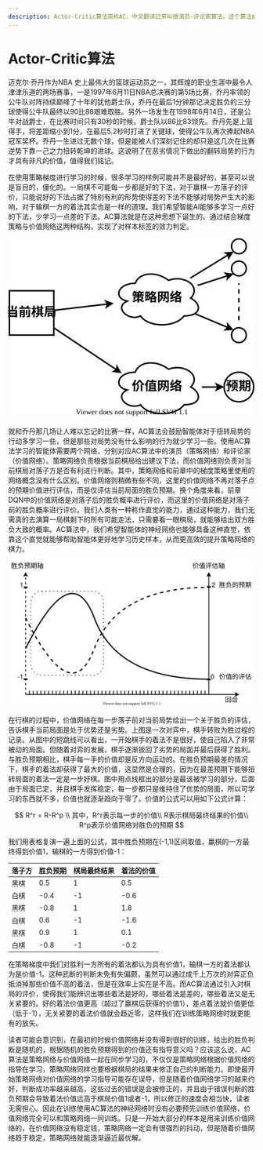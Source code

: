 ```yaml
---
description: Actor-Critic算法简称AC，中文翻译过来叫做演员-评论家算法。这个算法结合了前面两章的算法，目的是通过价值网络来指导策略梯度网络更加有效地学习。
---
```


# Actor-Critic算法

迈克尔·乔丹作为NBA 史上最伟大的篮球运动员之一，其辉煌的职业生涯中最令人津津乐道的两场赛事，一是1997年6月11日NBA总决赛的第5场比赛，乔丹率领的公牛队对阵持续巅峰了十年的犹他爵士队，乔丹在最后1分钟那记决定胜负的三分球使得公牛队最终以90比88艰难取胜。另外一场发生在1998年6月14日，还是公牛对战爵士，在比赛时间只有30秒的时候，爵士队以86比83领先。乔丹先是上篮得手，将差距缩小到1分，在最后5.2秒时打进了关键球，使得公牛队再次捧起NBA冠军奖杯。乔丹一生进过无数个球，但是能被人们深刻记住的却只是这几次在比赛逆势下靠一己之力扭转乾坤的进球。这说明了在恶劣情况下做出的翻转局势的行为才具有非凡的价值，值得我们铭记。

在使用策略梯度进行学习的时候，很多学习的样例可能并不是最好的，甚至可以说是盲目的，僵化的。一局棋不可能每一步都是好的下法，对于赢棋一方落子的评价，只能说好的下法占据了特别有利的形势使得差的下法不能够对局势产生大的影响，对于输棋一方的着法其实也是一样的道理。我们希望智能AI能够多学习一点好的下法，少学习一点差的下法。AC算法就是在这种思想下诞生的。通过结合梯度策略与价值网络这两种结构，实现了对样本标签的效力判定。

![&#x6F14;&#x5458;&#x8BC4;&#x8BBA;&#x5BB6;&#x7B97;&#x6CD5;&#x7684;&#x7F51;&#x7EDC;&#x7EC4;&#x6210;](.gitbook/assets/ac.svg)

就和乔丹那几场让人难以忘记的比赛一样，AC算法会鼓励智能体对于扭转局势的行动多学习一些，但是那些对局势没有什么影响的行为就少学习一些。使用AC算法学习的智能体需要两个网络，分别对应AC算法中的演员（策略网络）和评论家（价值网络）。策略网络负责根据当前棋局给出建议下法，而价值网络则负责对当前棋局对落子方是否有利进行判断。其中，策略网络和前章中的梯度策略里使用的网络概念没有什么区别。价值网络则稍微有些不同，这里的价值网络不再对落子点的预期价值进行评估，而是仅评估当前局面的胜负预期。换个角度来看，前章DQN中的价值网络是对落子后的胜负概率进行评价，而这里的价值网络是对落子前的胜负概率进行评价。我们人类有一种称作直觉的能力，通过这种能力，我们无需真的去演算一局棋剩下的所有可能走法，只需要看一眼棋局，就能够给出双方胜负大致的概率。AC算法中，我们希望智能体的神经网络也能够具备这种直觉，依靠这个直觉就能够帮助智能体更好地学习历史样本，从而更高效的提升策略网络的棋力。

![&#x80DC;&#x8D1F;&#x9884;&#x671F;&#x4E0E;&#x4EF7;&#x503C;&#x8BC4;&#x4F30;&#x662F;&#x8D1F;&#x76F8;&#x5173;](.gitbook/assets/ac-value.svg)

在行棋的过程中，价值网络在每一步落子前对当前局势给出一个关于胜负的评估，告诉棋手当前局面是处于优势还是劣势。上图是一次对弈中，棋手转败为胜过程的记录。从图中的短跳线可以看出，一开始棋手的着法不是很好，使自己陷入了非常被动的局面。但随着对弈的发展，棋手逐渐扳回了劣势的局面并最后获得了胜利。与胜负预期相比，棋手每一手的价值却是反方向运动的。在胜负预期最差的情况下，棋手的着法却获得了最大的价值，这显然是合理的，因为在最差预期下能够扭转局面的着法一定是一步好棋。图中用点线框出的部分是最该被学习的部分，后面由于局面已定，并且棋手发挥稳定，每一步都只是维持住了优势的局面，所以可学习的东西就不多，价值也就逐渐趋向于零了。价值的公式可以用如下公式计算：

$$
R^r = R-R^p \\
其中，R^r表示每一步的价值\\
R表示棋局最终结果的价值\\
R^p表示价值网络对胜负的预期
$$

我们用表格复演一遍上面的公式，其中胜负预期在\(-1,1\)区间取值，赢棋的一方最终得到价值1，输棋的一方得到价值-1：

| 落子方 | 胜负预期 | 棋局最终结果 | 着法的价值 |
| :--- | :--- | :--- | :--- |
| 黑棋 | 0.5 | 1 | 0.5 |
| 白棋 | -0.4 | -1 | -0.6 |
| 黑棋 | -0.8 | 1 | 1.8 |
| 白棋 | 0.6 | -1 | -1.6 |
| 黑棋 | 0.9 | 1 | 0.1 |
| 白棋 | -0.8 | -1 | -0.2 |

在策略梯度中我们对胜利一方所有的着法都认为具有价值1，输棋一方的着法都认为是价值-1。这种武断的判断未免有失偏颇，虽然可以通过成千上万次的对弈正负抵消掉那些价值不高的着法，但是在效率上实在是不高。而AC算法通过引入对棋局的评价，使得我们能辨识出哪些着法是好的，哪些着法是差的，哪些着法又是无关紧要的。好的着法价值更高（超过了赢棋后获得的价值1），差点着法就价值更低（低于-1），无关紧要的着法价值就会趋近零，这样我们在训练策略网络时就更能有的放矢。

读者可能会意识到，在最初的时候价值网络并没有得到很好的训练，给出的胜负判断是随机的，根据随机的胜负预期得到的价值还有指导意义吗？应该这么说，AC算法是策略网络与价值网络一起在同步学习的，不仅仅是策略网络根据价值网络的指导在学习，策略网络同样也要根据棋局的结果来修正自己的判断能力。即使最开始策略网络对价值网络的学习指导可能存在误导，但是随着价值网络学习的越来约好，判断成功率越来越高，这些过去的错误是会被修正的，并且由于错误判断的胜负预期会导致着法价值远高于棋局价值1或者-1，所以修正的速度会相当快，读者无需担心。因此在训练使用AC算法的神经网络时没有必要预先训练价值网络，价值网络完全可以和策略网络一同训练。只是一开始大部分的样本是用来训练价值网络的，在价值网络没有稳定钱，策略网络一定会有很强烈的抖动，但是随着价值网络趋于稳定，策略网络就能逐渐逼近最优解。






